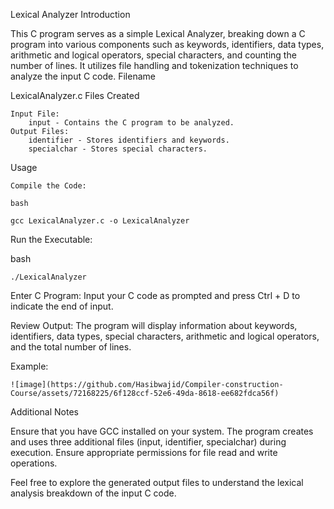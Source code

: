 Lexical Analyzer
Introduction

This C program serves as a simple Lexical Analyzer, breaking down a C program into various components such as keywords, identifiers, data types, arithmetic and logical operators, special characters, and counting the number of lines. It utilizes file handling and tokenization techniques to analyze the input C code.
Filename

LexicalAnalyzer.c
Files Created

    Input File:
        input - Contains the C program to be analyzed.
    Output Files:
        identifier - Stores identifiers and keywords.
        specialchar - Stores special characters.

Usage

    Compile the Code:

    bash
    
    gcc LexicalAnalyzer.c -o LexicalAnalyzer

Run the Executable:

bash

    ./LexicalAnalyzer

Enter C Program:
        Input your C code as prompted and press Ctrl + D to indicate the end of input.

Review Output:
        The program will display information about keywords, identifiers, data types, special characters, arithmetic and logical operators, and the total number of lines.

Example: 

    ![image](https://github.com/Hasibwajid/Compiler-construction-Course/assets/72168225/6f128ccf-52e6-49da-8618-ee682fdca56f)


Additional Notes

Ensure that you have GCC installed on your system.
    The program creates and uses three additional files (input, identifier, specialchar) during execution. Ensure appropriate permissions for file read and write operations.

Feel free to explore the generated output files to understand the lexical analysis breakdown of the input C code.
